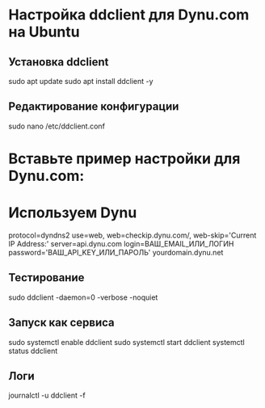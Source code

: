 # Настройка ddclient для Dynu.com на Ubuntu

## Установка ddclient
sudo apt update
sudo apt install ddclient -y

## Редактирование конфигурации
sudo nano /etc/ddclient.conf

# Вставьте пример настройки для Dynu.com:
# Используем Dynu
protocol=dyndns2
use=web, web=checkip.dynu.com/, web-skip='Current IP Address:'
server=api.dynu.com
login=ВАШ_EMAIL_ИЛИ_ЛОГИН
password='ВАШ_API_KEY_ИЛИ_ПАРОЛЬ'
yourdomain.dynu.net

## Тестирование
sudo ddclient -daemon=0 -verbose -noquiet

## Запуск как сервиса
sudo systemctl enable ddclient
sudo systemctl start ddclient
systemctl status ddclient

## Логи
journalctl -u ddclient -f
